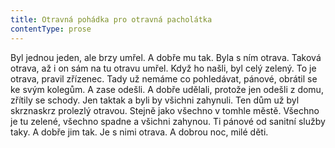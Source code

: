 ```yaml
---
title: Otravná pohádka pro otravná pacholátka
contentType: prose
---
```


<section>

Byl jednou jeden, ale brzy umřel. A dobře mu tak. Byla s ním otrava. Taková otrava, až i on sám na tu otravu umřel. Když ho našli, byl celý zelený. To je otrava, pravil zřízenec. Tady už nemáme co pohledávat, pánové, obrátil se ke svým kolegům. A zase odešli. A dobře udělali, protože jen odešli z domu, zřítily se schody. Jen taktak a byli by všichni zahynuli. Ten dům už byl skrznaskrz prolezlý otravou. Stejně jako všechno v tomhle městě. Všechno je tu zelené, všechno spadne a všichni zahynou. Ti pánové od sanitní služby taky. A dobře jim tak. Je s nimi otrava. A dobrou noc, milé děti.

</section>
